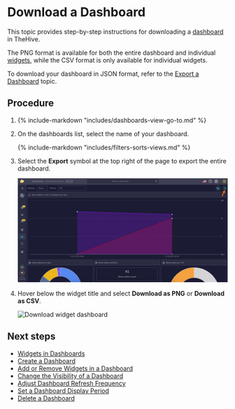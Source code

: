 # Download a Dashboard

This topic provides step-by-step instructions for downloading a [dashboard](about-dashboards.md) in TheHive.

The PNG format is available for both the entire dashboard and individual [widgets](widgets-dashboards.md), while the CSV format is only available for individual widgets.

To download your dashboard in JSON format, refer to the [Export a Dashboard](export-import-a-dashboard.md#export-a-dashboard) topic.

<h2>Procedure</h2>

1. {% include-markdown "includes/dashboards-view-go-to.md" %}

2. On the dashboards list, select the name of your dashboard.

    {% include-markdown "includes/filters-sorts-views.md" %}

3. Select the **Export** symbol at the top right of the page to export the entire dashboard.

    ![Download a dashboard](../../../images/user-guides/analyst-corner/dashboard/download-a-dashboard.png)

4. Hover below the widget title and select **Download as PNG** or **Download as CSV**.

    ![Download widget dashboard](../../../images/user-guides/analyst-corner/dashboard/download-widget-dashboard.gif)

<h2>Next steps</h2>

* [Widgets in Dashboards](widgets-dashboards.md)
* [Create a Dashboard](create-a-dashboard.md)
* [Add or Remove Widgets in a Dashboard](add-remove-widgets-dashboard.md)
* [Change the Visibility of a Dashboard](change-visibility-of-a-dashboard.md)
* [Adjust Dashboard Refresh Frequency](adjust-dashboard-refresh-frequency.md)
* [Set a Dashboard Display Period](set-dashboard-display-period.md)
* [Delete a Dashboard](delete-a-dashboard.md)